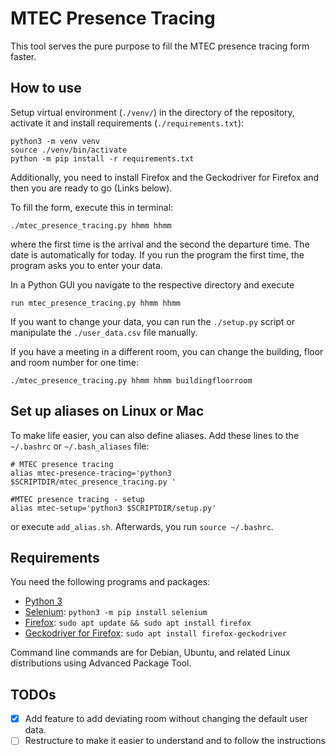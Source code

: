 # MTEC Presence Tracing

This tool serves the pure purpose to fill the MTEC presence tracing form faster.

## How to use

Setup virtual environment (`./venv/`) in the directory of the repository, activate it and install requirements (`./requirements.txt`):

```{bash}
python3 -m venv venv
source ./venv/bin/activate
python -m pip install -r requirements.txt
```

Additionally, you need to install Firefox and the Geckodriver for Firefox and then you are ready to go (Links below).

To fill the form, execute this in terminal:

``` {bash}
./mtec_presence_tracing.py hhmm hhmm
```

where the first time is the arrival and the second the departure time. The date is automatically for today. If you run the program the first time, the program asks you to enter your data.

In a Python GUI you navigate to the respective directory and execute

``` {python}
run mtec_presence_tracing.py hhmm hhmm
```

If you want to change your data, you can run the `./setup.py` script or manipulate the `./user_data.csv` file manually.

If you have a meeting in a different room, you can change the building, floor and room number for one time:

``` {bash}
./mtec_presence_tracing.py hhmm hhmm buildingfloorroom
```

## Set up aliases on Linux or Mac

To make life easier, you can also define aliases. Add these lines to the `~/.bashrc` or `~/.bash_aliases` file:

``` {bash}
# MTEC presence tracing
alias mtec-presence-tracing='python3 $SCRIPTDIR/mtec_presence_tracing.py '

#MTEC presence tracing - setup
alias mtec-setup='python3 $SCRIPTDIR/setup.py'
```

or execute `add_alias.sh`. Afterwards, you run `source ~/.bashrc`.

## Requirements

You need the following programs and packages:

* [Python 3](https://www.python.org/download/releases/3.0/)
* [Selenium](https://selenium-python.readthedocs.io/): `python3 -m pip install selenium`
* [Firefox](https://www.mozilla.org/en-US/firefox/all/#product-desktop-release): `sudo apt update && sudo apt install firefox`
* [Geckodriver for Firefox](https://github.com/mozilla/geckodriver): `sudo apt install firefox-geckodriver`

Command line commands are for Debian, Ubuntu, and related Linux distributions using Advanced Package Tool.

## TODOs

* [x] Add feature to add deviating room without changing the default user data.
* [ ] Restructure to make it easier to understand and to follow the instructions
